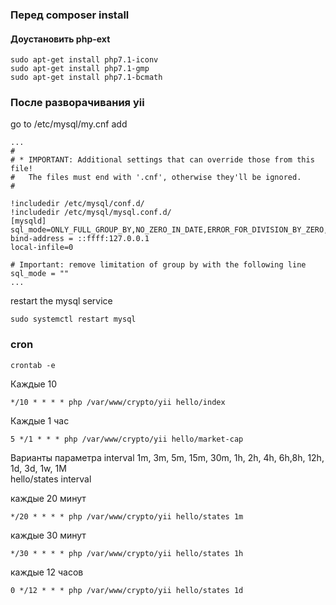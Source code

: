 ### Перед composer install

#### Доустановить php-ext

    sudo apt-get install php7.1-iconv
    sudo apt-get install php7.1-gmp
    sudo apt-get install php7.1-bcmath


### После разворачивания yii

go to /etc/mysql/my.cnf add
    
    ...
    #
    # * IMPORTANT: Additional settings that can override those from this file!
    #   The files must end with '.cnf', otherwise they'll be ignored.
    #
    
    !includedir /etc/mysql/conf.d/
    !includedir /etc/mysql/mysql.conf.d/
    [mysqld]
    sql_mode=ONLY_FULL_GROUP_BY,NO_ZERO_IN_DATE,ERROR_FOR_DIVISION_BY_ZERO,NO_AUTO_CREATE_USER,NO_ENGINE_SUBSTITUTION
    bind-address = ::ffff:127.0.0.1
    local-infile=0
    
    # Important: remove limitation of group by with the following line
    sql_mode = ""
    ...    

restart the mysql service
 
    sudo systemctl restart mysql




### cron

    crontab -e

Каждые 10

    */10 * * * * php /var/www/crypto/yii hello/index
    
    
Каждые 1 час

    5 */1 * * * php /var/www/crypto/yii hello/market-cap  
    
    
Варианты параметра interval 1m, 3m, 5m, 15m, 30m, 1h, 2h, 4h, 6h,8h, 12h, 1d, 3d, 1w, 1M   
hello/states interval
    
каждые 20 минут
    
    */20 * * * * php /var/www/crypto/yii hello/states 1m
    
каждые 30 минут    
        
    */30 * * * * php /var/www/crypto/yii hello/states 1h
 
каждые 12 часов   
    
    0 */12 * * * php /var/www/crypto/yii hello/states 1d
    
   

    
   

